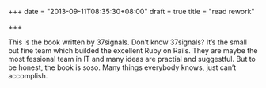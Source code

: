 +++
date = "2013-09-11T08:35:30+08:00"
draft = true
title = "read rework"

+++



This is the book written by 37signals. Don’t know 37signals? It’s the small but fine team which builded the excellent Ruby on Rails. They are maybe the most fessional team in IT and many ideas are practial and suggestful. But to be honest, the book is soso. Many things everybody knows, just can’t accomplish.

